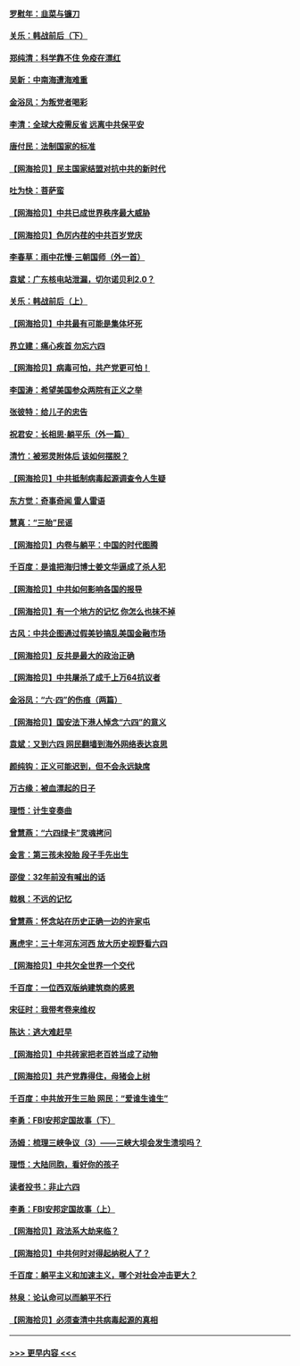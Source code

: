 #### [罗慰年：韭菜与镰刀](../pages/nsc993/n13034374.md?t=06201851) 
#### [关乐：韩战前后（下）](../pages/nsc993/n13034113.md?t=06201851) 
#### [郑纯清：科学靠不住 免疫在漂红](../pages/nsc993/n13034093.md?t=06201851) 
#### [吴新：中南海遭海难重](../pages/nsc993/n13034084.md?t=06201851) 
#### [金浴凤：为叛党者喝彩](../pages/nsc993/n13034058.md?t=06201851) 
#### [李清：全球大疫需反省 远离中共保平安](../pages/nsc993/n13033784.md?t=06201851) 
#### [唐付民：法制国家的标准](../pages/nsc993/n13032944.md?t=06201851) 
#### [【网海拾贝】民主国家结盟对抗中共的新时代](../pages/nsc993/n13031717.md?t=06201851) 
#### [吐为快：菩萨蛮](../pages/nsc993/n13030033.md?t=06201851) 
#### [【网海拾贝】中共已成世界秩序最大威胁](../pages/nsc993/n13028138.md?t=06201851) 
#### [【网海拾贝】色厉内荏的中共百岁党庆](../pages/nsc993/n13025582.md?t=06201851) 
#### [李春草：雨中花慢‧三朝国师（外一首）](../pages/nsc993/n13025567.md?t=06201851) 
#### [袁斌：广东核电站泄漏，切尔诺贝利2.0？](../pages/nsc993/n13025475.md?t=06201851) 
#### [关乐：韩战前后（上）](../pages/nsc993/n13025387.md?t=06201851) 
#### [【网海拾贝】中共最有可能是集体坏死](../pages/nsc993/n13023101.md?t=06201851) 
#### [界立建：痛心疾首 勿忘六四](../pages/nsc993/n13022339.md?t=06201851) 
#### [【网海拾贝】病毒可怕，共产党更可怕！](../pages/nsc993/n13020728.md?t=06201851) 
#### [李国涛：希望美国参众两院有正义之举](../pages/nsc993/n13020674.md?t=06201851) 
#### [张彼特：给儿子的忠告](../pages/nsc993/n13018934.md?t=06201851) 
#### [祝君安：长相思‧躺平乐（外一篇）](../pages/nsc993/n13018923.md?t=06201851) 
#### [清竹：被邪灵附体后 该如何摆脱？](../pages/nsc993/n13018877.md?t=06201851) 
#### [【网海拾贝】中共抵制病毒起源调查令人生疑](../pages/nsc993/n13017785.md?t=06201851) 
#### [东方觉：奇事奇闻 雷人雷语](../pages/nsc993/n13017577.md?t=06201851) 
#### [慧真：“三胎”民谣](../pages/nsc993/n13017394.md?t=06201851) 
#### [【网海拾贝】内卷与躺平：中国的时代图腾](../pages/nsc993/n13016128.md?t=06201851) 
#### [千百度：是谁把海归博士姜文华逼成了杀人犯](../pages/nsc993/n13015218.md?t=06201851) 
#### [【网海拾贝】中共如何影响各国的报导](../pages/nsc993/n13012599.md?t=06201851) 
#### [【网海拾贝】有一个地方的记忆 你怎么也抹不掉](../pages/nsc993/n13009802.md?t=06201851) 
#### [古风：中共企图通过假美钞搞乱美国金融市场](../pages/nsc993/n13009626.md?t=06201851) 
#### [【网海拾贝】反共是最大的政治正确](../pages/nsc993/n13007051.md?t=06201851) 
#### [【网海拾贝】中共屠杀了成千上万64抗议者](../pages/nsc993/n13002713.md?t=06201851) 
#### [金浴凤：“六·四”的伤痕（两篇）](../pages/nsc993/n13001719.md?t=06201851) 
#### [【网海拾贝】国安法下港人悼念“六四”的意义](../pages/nsc993/n13001039.md?t=06201851) 
#### [袁斌：又到六四 网民翻墙到海外网络表达哀思](../pages/nsc993/n13000995.md?t=06201851) 
#### [颜纯钩：正义可能迟到，但不会永远缺席](../pages/nsc993/n13000920.md?t=06201851) 
#### [万古缘：被血漂起的日子](../pages/nsc993/n13000914.md?t=06201851) 
#### [理悟：计生变奏曲](../pages/nsc993/n13000414.md?t=06201851) 
#### [曾慧燕：“六四绿卡”灵魂拷问](../pages/nsc993/n13000277.md?t=06201851) 
#### [金言：第三孩未投胎 段子手先出生](../pages/nsc993/n13000215.md?t=06201851) 
#### [邵俊：32年前没有喊出的话](../pages/nsc993/n13000181.md?t=06201851) 
#### [戟枫：不远的记忆](../pages/nsc993/n13000121.md?t=06201851) 
#### [曾慧燕：怀念站在历史正确一边的许家屯](../pages/nsc993/n13000073.md?t=06201851) 
#### [惠虎宇：三十年河东河西 放大历史视野看六四](../pages/nsc993/n13000018.md?t=06201851) 
#### [【网海拾贝】中共欠全世界一个交代](../pages/nsc993/n12998706.md?t=06201851) 
#### [千百度：一位西双版纳建筑商的感恩](../pages/nsc993/n12998487.md?t=06201851) 
#### [宋征时：我带考卷来维权](../pages/nsc993/n12994088.md?t=06201851) 
#### [陈达：逃大难赶早](../pages/nsc993/n12993569.md?t=06201851) 
#### [【网海拾贝】中共砖家把老百姓当成了动物](../pages/nsc993/n12993483.md?t=06201851) 
#### [【网海拾贝】共产党靠得住，母猪会上树](../pages/nsc993/n12990730.md?t=06201851) 
#### [千百度：中共放开生三胎 网民：“爱谁生谁生”](../pages/nsc993/n12990644.md?t=06201851) 
#### [李勇：FBI安邦定国故事（下）](../pages/nsc993/n12987854.md?t=06201851) 
#### [汤姆：梳理三峡争议（3）——三峡大坝会发生溃坝吗？](../pages/nsc993/n12989806.md?t=06201851) 
#### [理悟：大陆同胞，看好你的孩子](../pages/nsc993/n12989778.md?t=06201851) 
#### [读者投书：非止六四](../pages/nsc993/n12989673.md?t=06201851) 
#### [李勇：FBI安邦定国故事（上）](../pages/nsc993/n12987749.md?t=06201851) 
#### [【网海拾贝】政法系大劫来临？](../pages/nsc993/n12987596.md?t=06201851) 
#### [【网海拾贝】中共何时对得起纳税人了？](../pages/nsc993/n12985578.md?t=06201851) 
#### [千百度：躺平主义和加速主义，哪个对社会冲击更大？](../pages/nsc993/n12985512.md?t=06201851) 
#### [林泉：论认命可以而躺平不行](../pages/nsc993/n12985505.md?t=06201851) 
#### [【网海拾贝】必须查清中共病毒起源的真相](../pages/nsc993/n12984276.md?t=06201851) 

----
#### [ >>> 更早内容 <<< ](../indexes/nsc993-earlier.md)
